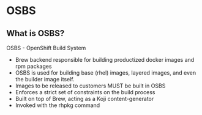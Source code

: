 # OSBS

## What is OSBS?
OSBS - OpenShift Build System 

- Brew backend responsible for building productized docker images and rpm packages
- OSBS is used for building base (rhel) images, layered images, and even the builder image itself.
- Images to be released to customers MUST be built in OSBS
- Enforces a strict set of constraints on the build process
- Built on top of Brew, acting as a Koji content-generator
- Invoked with the rhpkg command

